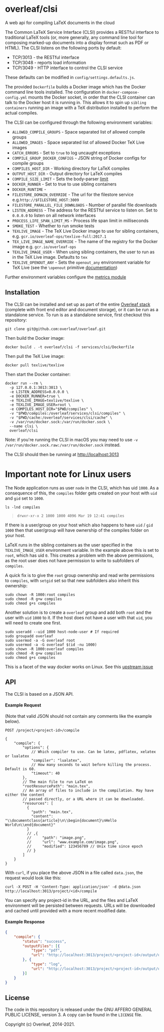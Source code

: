 overleaf/clsi
===============

A web api for compiling LaTeX documents in the cloud

The Common LaTeX Service Interface (CLSI) provides a RESTful interface to traditional LaTeX tools (or, more generally, any command line tool for composing marked-up documents into a display format such as PDF or HTML). The CLSI listens on the following ports by default:

* TCP/3013 - the RESTful interface
* TCP/3048 - reports load information
* TCP/3049 - HTTP interface to control the CLSI service

These defaults can be modified in `config/settings.defaults.js`.

The provided `Dockerfile` builds a Docker image which has the Docker command line tools installed. The configuration in `docker-compose-config.yml` mounts the Docker socket, in order that the CLSI container can talk to the Docker host it is running in. This allows it to spin up `sibling containers` running an image with a TeX distribution installed to perform the actual compiles.

The CLSI can be configured through the following environment variables:

* `ALLOWED_COMPILE_GROUPS` - Space separated list of allowed compile groups
* `ALLOWED_IMAGES` - Space separated list of allowed Docker TeX Live images
* `CATCH_ERRORS` - Set to `true` to log uncaught exceptions
* `COMPILE_GROUP_DOCKER_CONFIGS` - JSON string of Docker configs for compile groups
* `COMPILES_HOST_DIR` - Working directory for LaTeX compiles
* `OUTPUT_HOST_DIR` - Output directory for LaTeX compiles
* `COMPILE_SIZE_LIMIT` - Sets the body-parser [limit](https://github.com/expressjs/body-parser#limit)
* `DOCKER_RUNNER` - Set to true to use sibling containers
* `DOCKER_RUNTIME` -
* `FILESTORE_DOMAIN_OVERRIDE` - The url for the filestore service e.g.`http://$FILESTORE_HOST:3009`
* `FILESTORE_PARALLEL_FILE_DOWNLOADS` - Number of parallel file downloads
* `LISTEN_ADDRESS` - The address for the RESTful service to listen on. Set to `0.0.0.0` to listen on all network interfaces
* `PROCESS_LIFE_SPAN_LIMIT_MS` - Process life span limit in milliseconds
* `SMOKE_TEST` - Whether to run smoke tests
* `TEXLIVE_IMAGE` - The TeX Live Docker image to use for sibling containers, e.g. `gcr.io/overleaf-ops/texlive-full:2017.1`
* `TEX_LIVE_IMAGE_NAME_OVERRIDE` - The name of the registry for the Docker image e.g. `gcr.io/overleaf-ops`
* `TEXLIVE_IMAGE_USER` - When using sibling containers, the user to run as in the TeX Live image. Defaults to `tex`
* `TEXLIVE_OPENOUT_ANY` - Sets the `openout_any` environment variable for TeX Live (see the `\openout` primitive [documentation](http://tug.org/texinfohtml/web2c.html#tex-invocation))

Further environment variables configure the [metrics module](https://github.com/overleaf/metrics-module)

Installation
------------

The CLSI can be installed and set up as part of the entire [Overleaf stack](https://github.com/overleaf/overleaf) (complete with front end editor and document storage), or it can be run as a standalone service. To run is as a standalone service, first checkout this repository:

```shell
git clone git@github.com:overleaf/overleaf.git
```

Then build the Docker image:

```shell
docker build . -t overleaf/clsi -f services/clsi/Dockerfile
```

Then pull the TeX Live image:

```shell
docker pull texlive/texlive
```

Then start the Docker container:

```shell
docker run --rm \
  -p 127.0.0.1:3013:3013 \
  -e LISTEN_ADDRESS=0.0.0.0 \
  -e DOCKER_RUNNER=true \
  -e TEXLIVE_IMAGE=texlive/texlive \
  -e TEXLIVE_IMAGE_USER=root \
  -e COMPILES_HOST_DIR="$PWD/compiles" \
  -v "$PWD/compiles:/overleaf/services/clsi/compiles" \
  -v "$PWD/cache:/overleaf/services/clsi/cache" \
  -v /var/run/docker.sock:/var/run/docker.sock \
  --name clsi \
  overleaf/clsi
```

Note: if you're running the CLSI in macOS you may need to use `-v /var/run/docker.sock.raw:/var/run/docker.sock` instead.

The CLSI should then be running at <http://localhost:3013>

Important note for Linux users
==============================

The Node application runs as user `node` in the CLSI, which has uid `1000`. As a consequence of this, the `compiles` folder gets created on your host with `uid` and `gid` set to `1000`.

```shell
ls -lnd compiles
```
> `drwxr-xr-x 2 1000 1000 4096 Mar 19 12:41 compiles`

If there is a user/group on your host which also happens to have `uid` / `gid` `1000` then that user/group will have ownership of the compiles folder on your host.

LaTeX runs in the sibling containers as the user specified in the `TEXLIVE_IMAGE_USER` environment variable. In the example above this is set to `root`, which has uid `0`. This creates a problem with the above permissions, as the root user does not have permission to write to subfolders of `compiles`.

A quick fix is to give the `root` group ownership and read write permissions to `compiles`, with `setgid` set so that new subfolders also inherit this ownership:

```shell
sudo chown -R 1000:root compiles
sudo chmod -R g+w compiles
sudo chmod g+s compiles
```

Another solution is to create a `overleaf` group and add both `root` and the user with `uid` `1000` to it. If the host does not have a user with that `uid`, you will need to create one first.

```shell
sudo useradd --uid 1000 host-node-user # If required
sudo groupadd overleaf
sudo usermod -a -G overleaf root
sudo usermod -a -G overleaf $(id -nu 1000)
sudo chown -R 1000:overleaf compiles
sudo chmod -R g+w compiles
sudo chmod g+s compiles
```

This is a facet of the way docker works on Linux. See this [upstream issue](https://github.com/moby/moby/issues/7198)


API
---

The CLSI is based on a JSON API.

#### Example Request

(Note that valid JSON should not contain any comments like the example below).

    POST /project/<project-id>/compile

```json5
{
    "compile": {
        "options": {
            // Which compiler to use. Can be latex, pdflatex, xelatex or lualatex
            "compiler": "lualatex",
            // How many seconds to wait before killing the process. Default is 60.
            "timeout": 40
        },
        // The main file to run LaTeX on
        "rootResourcePath": "main.tex",
        // An array of files to include in the compilation. May have either the content
        // passed directly, or a URL where it can be downloaded.
        "resources": [
          {
            "path": "main.tex",
            "content": "\\documentclass{article}\n\\begin{document}\nHello World\n\\end{document}"
          }
          // ,{
          //     "path": "image.png",
          //     "url": "www.example.com/image.png",
          //     "modified": 123456789 // Unix time since epoch
          // }
        ]
    }
}
```

With `curl`, if you place the above JSON in a file called `data.json`, the request would look like this:

```shell
curl -X POST -H 'Content-Type: application/json' -d @data.json http://localhost:3013/project/<id>/compile
```

You can specify any project-id in the URL, and the files and LaTeX environment will be persisted between requests.
URLs will be downloaded and cached until provided with a more recent modified date.

#### Example Response

```json
{
    "compile": {
        "status": "success",
        "outputFiles": [{
            "type": "pdf",
            "url": "http://localhost:3013/project/<project-id>/output/output.pdf"
        }, {
            "type": "log",
            "url": "http://localhost:3013/project/<project-id>/output/output.log"
        }]
    }
}
```

License
-------

The code in this repository is released under the GNU AFFERO GENERAL PUBLIC LICENSE, version 3. A copy can be found in the `LICENSE` file.

Copyright (c) Overleaf, 2014-2021.
